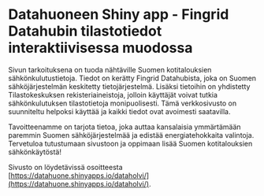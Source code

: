 # Datahuoneen Shiny app - Fingrid Datahubin tilastotiedot interaktiivisessa muodossa 

Sivun tarkoituksena on tuoda nähtäville Suomen kotitalouksien sähkönkulutustietoja. Tiedot on kerätty Fingrid Datahubista, joka on Suomen sähköjärjestelmän keskitetty tietojärjestelmä. Lisäksi tietoihin on yhdistetty Tilastokeskuksen rekisteriaineistoja, jolloin käyttäjät voivat tutkia sähkönkulutuksen tilastotietoja monipuolisesti. Tämä verkkosivusto on suunniteltu helpoksi käyttää ja kaikki tiedot ovat avoimesti saatavilla.

Tavoitteenamme on tarjota tietoa, joka auttaa kansalaisia ymmärtämään paremmin Suomen sähköjärjestelmää ja edistää energiatehokkaita valintoja. Tervetuloa tutustumaan sivustoon ja oppimaan lisää Suomen kotitalouksien sähkönkäytöstä!

Sivusto on löydetävissä osoitteesta [https://datahuone.shinyapps.io/dataholvi/](https://datahuone.shinyapps.io/dataholvi/). 

